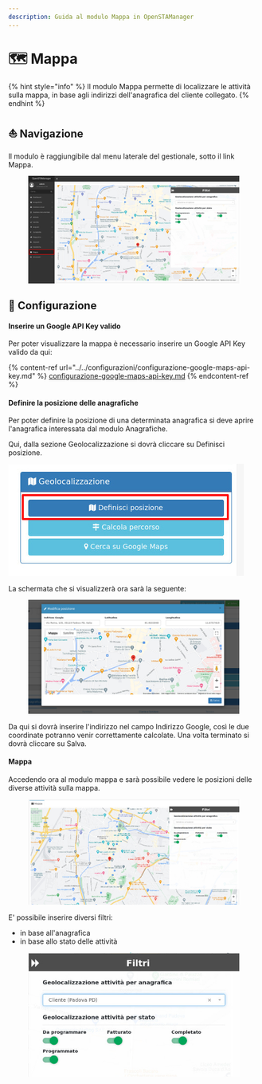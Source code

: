 ```yaml
---
description: Guida al modulo Mappa in OpenSTAManager
---
```


# 🗺 Mappa

{% hint style="info" %}
Il modulo Mappa permette di localizzare le attività sulla mappa, in base agli indirizzi dell'anagrafica del cliente collegato.
{% endhint %}

## ⛵  Navigazione

Il modulo è raggiungibile dal menu laterale del gestionale, sotto il link Mappa.

<figure><img src="../../.gitbook/assets/immagine (337).png" alt=""><figcaption></figcaption></figure>

## 🔧 Configurazione

#### Inserire un Google API Key valido

Per poter visualizzare la mappa è necessario inserire un Google API Key valido da qui:

{% content-ref url="../../configurazioni/configurazione-google-maps-api-key.md" %}
[configurazione-google-maps-api-key.md](../../configurazioni/configurazione-google-maps-api-key.md)
{% endcontent-ref %}

#### &#x20;Definire la posizione delle anagrafiche

Per poter definire la posizione di una determinata anagrafica si deve aprire l'anagrafica interessata dal modulo Anagrafiche.

Qui, dalla sezione Geolocalizzazione si dovrà cliccare su Definisci posizione.

&#x20;                                                            <img src="../../.gitbook/assets/immagine (310).png" alt="" data-size="original">

La schermata che si visualizzerà ora sarà la seguente:

<figure><img src="../../.gitbook/assets/immagine (321).png" alt=""><figcaption></figcaption></figure>

Da qui si dovrà inserire l'indirizzo nel campo Indirizzo Google, così le due coordinate potranno venir correttamente calcolate. Una volta terminato si dovrà cliccare su Salva.

#### Mappa

Accedendo ora al modulo mappa e sarà possibile vedere le posizioni delle diverse attività sulla mappa.

<figure><img src="../../.gitbook/assets/immagine (313).png" alt=""><figcaption></figcaption></figure>

E' possibile inserire diversi filtri:

* in base all'anagrafica
* in base allo stato delle attività

<figure><img src="../../.gitbook/assets/immagine (519).png" alt=""><figcaption></figcaption></figure>
